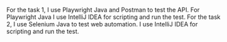 For the task 1, I use Playwright Java and Postman to test the API. For Playwright Java I use IntelliJ IDEA for scripting and run the test.
For the task 2, I use Selenium Java to test web automation. I use IntelliJ IDEA for scripting and run the test.
